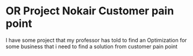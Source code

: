 # OR Project Nokair Customer pain point
I have some project that my professor has told to find an Optimization for some business that i need to find a solution from customer pain point
